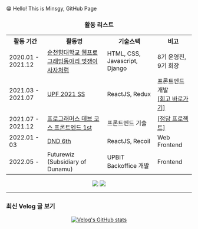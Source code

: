 
😁 Hello! This is Minsgy, GitHub Page  



<div align="center">
<h3> 활동 리스트 </h3>
</div>
<div align="center">
	<table>
	<tr>
		<th>활동 기간</th><th>활동명</th><th>기술스택</th><th>비고</th>
	</tr>
		    	<tr>
		<td>2020.01 - 2021.12</td>
		<td><a href="https://www.likelion.net/">순천향대학교 웹프로그래밍동아리 멋쟁이사자처럼</a></td>
		<td>HTML, CSS, Javascript, Django</td>
		<td>8기 운영진, 9기 회장</td>
	</tr>
	<tr>
		<td>2021.03 - 2021.07</td>
		<td><a href="https://www.unit.center/upf">UPF 2021 SS</a></td>
		<td>ReactJS, Redux</td>
		<td>프론트엔드 개발 <br /><a href="https://velog.io/@minsgy/%EB%84%88%EB%AC%B4%EB%8F%84-%EC%95%8C%EC%B0%AC-UPF-2021SS-%ED%9A%8C%EA%B3%A0">[회고 바로가기]</a></td>
	</tr>
	<tr>
		<td>2021.07 - 2021.12 </td>
		<td><a href="https://programmers.co.kr/learn/courses/12175">프로그래머스 데브 코스 프론트엔드 1st</a></td>
		<td>프론트엔드 기술</td>
		<td><a href="https://github.com/jung-dam-diary">[정담 프로젝트]</a></td>
	</tr>
	<tr>
		<td>2022.01 - 03</td>
		<td><a href="https://dnd.ac/">DND 6th</a></td>
		<td>ReactJS, Recoil</td>
		<td>Web Frontend</td>
	</tr>
	<tr>
		<td>2022.05 - </td>
		<td><a>Futurewiz (Subsidiary of Dunamu)</a></td>
		<td>UPBIT Backoffice 개발</td>
		<td>Frontend</td>
	</tr>
	</table>
</div> 
  
  
<div align='center'>
<a href="https://velog.io/@minsgy" target="_blank"><img src="https://img.shields.io/badge/Velog-20c997?style=flat-square&logo=Vimeo&logoColor=white"/></a>  <a href="https://minsgy.notion.site/Frontend-Developer-Minsgy-76b34b49d6fa44628af8c829ca74f21d" target="_blank"><img src="https://img.shields.io/badge/Portfolio-EA7100?style=flat-square&logo=Devpost&logoColor=white"/></a> 
</div>

---

<h3>최신 Velog 글 보기</h3>

<div align="center">
  
[![Velog's GitHub stats](https://velog-readme-stats.vercel.app/api?name=minsgy)](https://velog.io/@minsgy)

</div>
